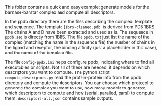 
This folder contains a quick and easy example: generate models for the
barnase-barstar complex and compute all descriptors. 

In the ppdb directory there are the files describing the complex: template and
sequence.  The template (`1brs-cleaned.pdb`) is derived from PDB 1BRS. The
chains A and D have been extracted and used as is. The sequence in `ppdb.seq`
is directly from 1BRS.  The file `ppdb.txt` just list the name of the complex
(matching the name in the sequence file) the number of chains in the ligand and
receptor, the binding affinity (just a placeholder in this case), and the name
of the template file.

The file `config-ppdx.ini` helps configure ppdx, indicating where to find all
executables or scripts. Not all of these are needed, it depends on which
descriptors you want to compute.  The python script `compute_descriptors.py`
read the protein-protein info from the ppdb directory and compute the
descriptors. You can choose which protocol to generate the complex you want to
use, how many models to generate, which descriptors to compute and how (serial,
paralled, parsl) to compute them. `descriptors-all.json` contains sample outputs.

